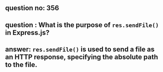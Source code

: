 
      
## question no: 356

## question : What is the purpose of `res.sendFile()` in Express.js?

## answer: `res.sendFile()` is used to send a file as an HTTP response, specifying the absolute path to the file.
      